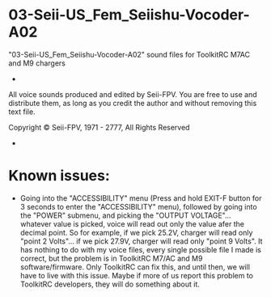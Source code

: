 # 03-Seii-US_Fem_Seiishu-Vocoder-A02
"03-Seii-US_Fem_Seiishu-Vocoder-A02" sound files for ToolkitRC M7AC and M9 chargers

-

All voice sounds produced and edited by Seii-FPV.
You are free to use and distribute them, as long as you credit the author and without removing this text file.

Copyright © Seii-FPV, 1971 - 2777, All Rights Reserved

-

# Known issues:

- Going into the "ACCESSIBILITY" menu (Press and hold EXIT-F button for 3 seconds to enter the "ACCESSIBILITY" menu), followed by going into the "POWER" submenu, and picking the "OUTPUT VOLTAGE"... whatever value is picked, voice will read out only the value afer the decimal point. So for example, if we pick 25.2V, charger will read only "point 2 Volts"... if we pick 27.9V, charger will read only "point 9 Volts". It has nothing to do with my voice files, every single possible file I made is correct, but the problem is in ToolkitRC M7/AC and M9 software/firmware. Only ToolkitRC can fix this, and until then, we will have to live with this issue. Maybe if more of us report this problem to ToolkitRC developers, they will do something about it.
